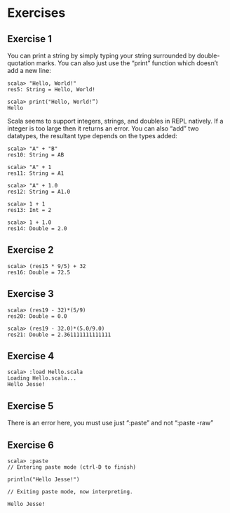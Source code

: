 # Exercises
## Exercise 1
You can print a string by simply typing your string surrounded by double-quotation marks. You can also just use the “print” function which doesn’t add a new line:

	scala> "Hello, World!"
	res5: String = Hello, World!

	scala> print("Hello, World!”)
	Hello

Scala seems to support integers, strings, and doubles in REPL natively. If a integer is too large then it returns an error. You can also “add” two datatypes, the resultant type depends on the types added:

	scala> "A" + "B"
	res10: String = AB

	scala> "A" + 1
	res11: String = A1

	scala> "A" + 1.0
	res12: String = A1.0

	scala> 1 + 1
	res13: Int = 2

	scala> 1 + 1.0
	res14: Double = 2.0

## Exercise 2

	scala> (res15 * 9/5) + 32
	res16: Double = 72.5

## Exercise 3

	scala> (res19 - 32)*(5/9)
	res20: Double = 0.0

	scala> (res19 - 32.0)*(5.0/9.0)
	res21: Double = 2.361111111111111

## Exercise 4

	scala> :load Hello.scala
	Loading Hello.scala...
	Hello Jesse!

## Exercise 5

There is an error here, you must use just “:paste” and not “:paste -raw”

## Exercise 6

	scala> :paste
	// Entering paste mode (ctrl-D to finish)

	println("Hello Jesse!")

	// Exiting paste mode, now interpreting.

	Hello Jesse!